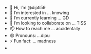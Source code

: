 - 👋 Hi, I’m @dipti59
- 👀 I’m interested in ... knowing
- 🌱 I’m currently learning ... GD
- 💞️ I’m looking to collaborate on ... TISS
- 📫 How to reach me ... accidentally
- 😄 Pronouns: ...dipu
- ⚡ Fun fact: ... madness
- 

<!---
dipti59/dipti59 is a ✨ special ✨ repository because its `README.md` (this file) appears on your GitHub profile.
You can click the Preview link to take a look at your changes.
--->
